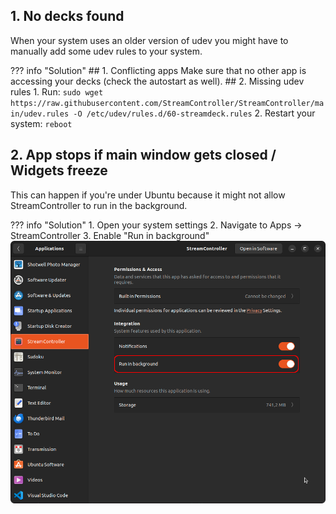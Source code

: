 ## 1. No decks found
When your system uses an older version of udev you might have to manually add some udev rules to your system.

??? info "Solution"
    ## 1. Conflicting apps
    Make sure that no other app is accessing your decks (check the autostart as well).
    ## 2. Missing udev rules
    1. Run: `sudo wget https://raw.githubusercontent.com/StreamController/StreamController/main/udev.rules -O /etc/udev/rules.d/60-streamdeck.rules`
    2. Restart your system: `reboot`

## 2. App stops if main window gets closed / Widgets freeze
This can happen if you're under Ubuntu because it might not allow StreamController to run in the background.

??? info "Solution"
    1. Open your system settings
    2. Navigate to Apps -> StreamController
    3. Enable "Run in background"
    ![run_in_background](assets/ubuntu_allow_to_run_in_background.png)